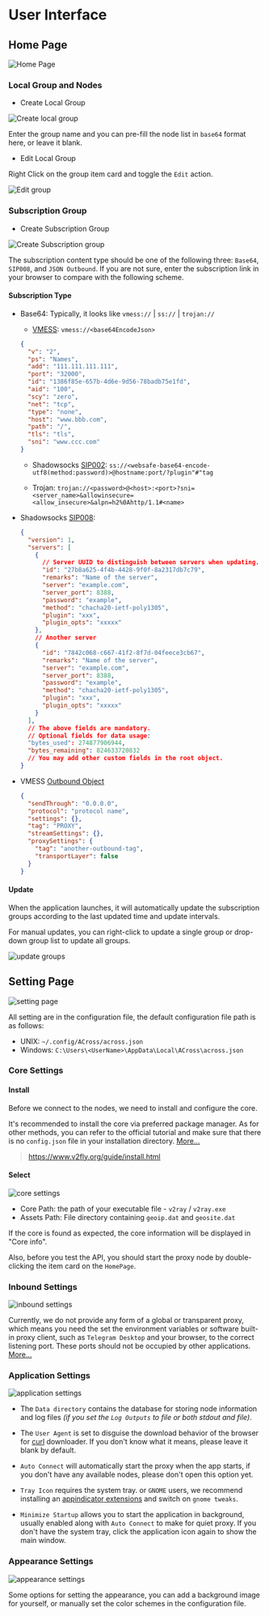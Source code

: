 # User Interface

## Home Page

![Home Page](/UI/home_page.png)

### Local Group and Nodes

- Create Local Group

![Create local group](/UI/create_local_group.png)

Enter the group name and you can pre-fill the node list in `base64` format here, or leave it blank.

- Edit Local Group

Right Click on the group item card and toggle the `Edit` action.

![Edit group](/UI/edit_group.png)

### Subscription Group

- Create Subscription Group

![Create Subscription group](/UI/create_subscription_group.png)

The subscription content type should be one of the following three: `Base64`, `SIP008`, and `JSON Outbound`. If you are not sure, enter the subscription link in your browser to compare with the following scheme.

#### Subscription Type

- Base64: Typically, it looks like `vmess://` | `ss://` | `trojan://`

  - [VMESS](<https://github.com/2dust/v2rayN/wiki/%E5%88%86%E4%BA%AB%E9%93%BE%E6%8E%A5%E6%A0%BC%E5%BC%8F%E8%AF%B4%E6%98%8E(ver-2)>): `vmess://<base64EncodeJson>`

  ```json
  {
    "v": "2",
    "ps": "Names",
    "add": "111.111.111.111",
    "port": "32000",
    "id": "1386f85e-657b-4d6e-9d56-78badb75e1fd",
    "aid": "100",
    "scy": "zero",
    "net": "tcp",
    "type": "none",
    "host": "www.bbb.com",
    "path": "/",
    "tls": "tls",
    "sni": "www.ccc.com"
  }
  ```

  - Shadowsocks [SIP002](https://shadowsocks.org/en/wiki/SIP002-URI-Scheme.html):
    `ss://<websafe-base64-encode-utf8(method:password)>@hostname:port/?plugin"#"tag`

  - Trojan:
    `trojan://<password>@<host>:<port>?sni=<server_name>&allowinsecure=<allow_insecure>&alpn=h2%0Ahttp/1.1#<name>`

- Shadowsocks [SIP008](https://shadowsocks.org/en/wiki/SIP008-Online-Configuration-Delivery.html):

  ```json
  {
    "version": 1,
    "servers": [
      {
        // Server UUID to distinguish between servers when updating.
        "id": "27b8a625-4f4b-4428-9f0f-8a2317db7c79",
        "remarks": "Name of the server",
        "server": "example.com",
        "server_port": 8388,
        "password": "example",
        "method": "chacha20-ietf-poly1305",
        "plugin": "xxx",
        "plugin_opts": "xxxxx"
      },
      // Another server
      {
        "id": "7842c068-c667-41f2-8f7d-04feece3cb67",
        "remarks": "Name of the server",
        "server": "example.com",
        "server_port": 8388,
        "password": "example",
        "method": "chacha20-ietf-poly1305",
        "plugin": "xxx",
        "plugin_opts": "xxxxx"
      }
    ],
    // The above fields are mandatory.
    // Optional fields for data usage:
    "bytes_used": 274877906944,
    "bytes_remaining": 824633720832
    // You may add other custom fields in the root object.
  }
  ```

- VMESS [Outbound Object](https://www.v2fly.org/config/outbounds.html#outboundobject)

  ```json
  {
    "sendThrough": "0.0.0.0",
    "protocol": "protocol name",
    "settings": {},
    "tag": "PROXY",
    "streamSettings": {},
    "proxySettings": {
      "tag": "another-outbound-tag",
      "transportLayer": false
    }
  }
  ```

#### Update

When the application launches, it will automatically update the subscription groups according to the last updated time and update intervals.

For manual updates, you can right-click to update a single group or drop-down group list to update all groups.

![update groups](/UI/update_groups.png)

## Setting Page

![setting page](/UI/setting_page.png)

All setting are in the configuration file, the default configuration file path is as follows:

- UNIX: `~/.config/ACross/across.json`
- Windows: `C:\Users\<UserName>\AppData\Local\ACross\across.json`

### Core Settings

#### Install

Before we connect to the nodes, we need to install and configure the core.

It's recommended to install the core via preferred package manager. As for other methods, you can refer to the official tutorial and make sure that there is no `config.json` file in your installation directory. [More...](/FAQ?id=application)

> https://www.v2fly.org/guide/install.html

#### Select

![core settings](/UI/core_dialog.png)

- Core Path: the path of your executable file - `v2ray` / `v2ray.exe`
- Assets Path: File directory containing `geoip.dat` and `geosite.dat`

If the core is found as expected, the core information will be displayed in "Core info".

Also, before you test the API, you should start the proxy node by double-clicking the item card on the `HomePage`.

### Inbound Settings

![inbound settings](/UI/inbound_setting.png)

Currently, we do not provide any form of a global or transparent proxy, which means you need the set the environment variables or software built-in proxy client, such as `Telegram Desktop` and your browser, to the correct listening port. These ports should not be occupied by other applications. [More...](/FAQ?id=core)

### Application Settings

![application settings](/UI/application_setting.png)

- The `Data directory` contains the database for storing node information and log files _(if you set the `Log Outputs` to file or both stdout and file)_.

- The `User Agent` is set to disguise the download behavior of the browser for [curl](https://curl.se/) downloader. If you don't know what it means, please leave it blank by default.

- `Auto Connect` will automatically start the proxy when the app starts, if you don't have any available nodes, please don't open this option yet.

- `Tray Icon` requires the system tray. or `GNOME` users, we recommend installing an [appindicator extensions](https://github.com/ubuntu/gnome-shell-extension-appindicator) and switch on `gnome tweaks`.

- `Minimize Startup` allows you to start the application in background, usually enabled along with `Auto Connect` to make for quiet proxy. If you don't have the system tray, click the application icon again to show the main window.

### Appearance Settings

![appearance settings](/UI/appearance_setting.png)

Some options for setting the appearance, you can add a background image for yourself, or manually set the color schemes in the configuration file.
